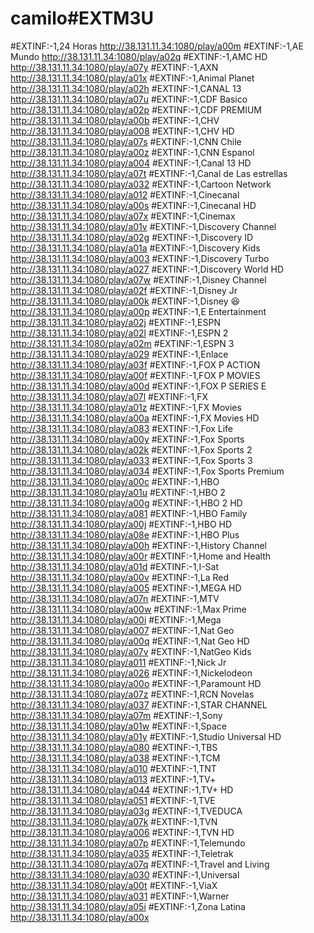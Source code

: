 # camilo#EXTM3U
#EXTINF:-1,24 Horas
http://38.131.11.34:1080/play/a00m
#EXTINF:-1,AE Mundo
http://38.131.11.34:1080/play/a02q
#EXTINF:-1,AMC HD
http://38.131.11.34:1080/play/a07y
#EXTINF:-1,AXN
http://38.131.11.34:1080/play/a01x
#EXTINF:-1,Animal Planet
http://38.131.11.34:1080/play/a02h
#EXTINF:-1,CANAL 13
http://38.131.11.34:1080/play/a07u
#EXTINF:-1,CDF Basico
http://38.131.11.34:1080/play/a02p
#EXTINF:-1,CDF PREMIUM
http://38.131.11.34:1080/play/a00b
#EXTINF:-1,CHV
http://38.131.11.34:1080/play/a008
#EXTINF:-1,CHV HD
http://38.131.11.34:1080/play/a07s
#EXTINF:-1,CNN Chile
http://38.131.11.34:1080/play/a00z
#EXTINF:-1,CNN Espanol
http://38.131.11.34:1080/play/a004
#EXTINF:-1,Canal 13 HD
http://38.131.11.34:1080/play/a07t
#EXTINF:-1,Canal de Las estrellas
http://38.131.11.34:1080/play/a032
#EXTINF:-1,Cartoon Network
http://38.131.11.34:1080/play/a012
#EXTINF:-1,Cinecanal
http://38.131.11.34:1080/play/a00s
#EXTINF:-1,Cinecanal HD
http://38.131.11.34:1080/play/a07x
#EXTINF:-1,Cinemax
http://38.131.11.34:1080/play/a01v
#EXTINF:-1,Discovery Channel
http://38.131.11.34:1080/play/a02g
#EXTINF:-1,Discovery ID
http://38.131.11.34:1080/play/a01a
#EXTINF:-1,Discovery Kids
http://38.131.11.34:1080/play/a003
#EXTINF:-1,Discovery Turbo
http://38.131.11.34:1080/play/a027
#EXTINF:-1,Discovery World HD
http://38.131.11.34:1080/play/a07w
#EXTINF:-1,Disney Channel
http://38.131.11.34:1080/play/a02f
#EXTINF:-1,Disney Jr
http://38.131.11.34:1080/play/a00k
#EXTINF:-1,Disney 😆
http://38.131.11.34:1080/play/a00p
#EXTINF:-1,E Entertainment
http://38.131.11.34:1080/play/a02j
#EXTINF:-1,ESPN
http://38.131.11.34:1080/play/a02l
#EXTINF:-1,ESPN 2
http://38.131.11.34:1080/play/a02m
#EXTINF:-1,ESPN 3
http://38.131.11.34:1080/play/a029
#EXTINF:-1,Enlace
http://38.131.11.34:1080/play/a03f
#EXTINF:-1,FOX P ACTION
http://38.131.11.34:1080/play/a00f
#EXTINF:-1,FOX P MOVIES
http://38.131.11.34:1080/play/a00d
#EXTINF:-1,FOX P SERIES E
http://38.131.11.34:1080/play/a07l
#EXTINF:-1,FX
http://38.131.11.34:1080/play/a01z
#EXTINF:-1,FX Movies
http://38.131.11.34:1080/play/a00a
#EXTINF:-1,FX Movies HD
http://38.131.11.34:1080/play/a083
#EXTINF:-1,Fox Life
http://38.131.11.34:1080/play/a00y
#EXTINF:-1,Fox Sports
http://38.131.11.34:1080/play/a02k
#EXTINF:-1,Fox Sports 2
http://38.131.11.34:1080/play/a033
#EXTINF:-1,Fox Sports 3
http://38.131.11.34:1080/play/a034
#EXTINF:-1,Fox Sports Premium
http://38.131.11.34:1080/play/a00c
#EXTINF:-1,HBO
http://38.131.11.34:1080/play/a01u
#EXTINF:-1,HBO 2
http://38.131.11.34:1080/play/a00g
#EXTINF:-1,HBO 2 HD
http://38.131.11.34:1080/play/a081
#EXTINF:-1,HBO Family
http://38.131.11.34:1080/play/a00j
#EXTINF:-1,HBO HD
http://38.131.11.34:1080/play/a08e
#EXTINF:-1,HBO Plus
http://38.131.11.34:1080/play/a00h
#EXTINF:-1,History Channel
http://38.131.11.34:1080/play/a00r
#EXTINF:-1,Home and Health
http://38.131.11.34:1080/play/a01d
#EXTINF:-1,I-Sat
http://38.131.11.34:1080/play/a00v
#EXTINF:-1,La Red
http://38.131.11.34:1080/play/a005
#EXTINF:-1,MEGA HD
http://38.131.11.34:1080/play/a07n
#EXTINF:-1,MTV
http://38.131.11.34:1080/play/a00w
#EXTINF:-1,Max Prime
http://38.131.11.34:1080/play/a00i
#EXTINF:-1,Mega
http://38.131.11.34:1080/play/a007
#EXTINF:-1,Nat Geo
http://38.131.11.34:1080/play/a00q
#EXTINF:-1,Nat Geo HD
http://38.131.11.34:1080/play/a07v
#EXTINF:-1,NatGeo Kids
http://38.131.11.34:1080/play/a011
#EXTINF:-1,Nick Jr
http://38.131.11.34:1080/play/a026
#EXTINF:-1,Nickelodeon
http://38.131.11.34:1080/play/a00o
#EXTINF:-1,Paramount HD
http://38.131.11.34:1080/play/a07z
#EXTINF:-1,RCN Novelas
http://38.131.11.34:1080/play/a037
#EXTINF:-1,STAR CHANNEL
http://38.131.11.34:1080/play/a07m
#EXTINF:-1,Sony
http://38.131.11.34:1080/play/a01w
#EXTINF:-1,Space
http://38.131.11.34:1080/play/a01y
#EXTINF:-1,Studio Universal HD
http://38.131.11.34:1080/play/a080
#EXTINF:-1,TBS
http://38.131.11.34:1080/play/a038
#EXTINF:-1,TCM
http://38.131.11.34:1080/play/a010
#EXTINF:-1,TNT
http://38.131.11.34:1080/play/a013
#EXTINF:-1,TV+
http://38.131.11.34:1080/play/a044
#EXTINF:-1,TV+ HD
http://38.131.11.34:1080/play/a051
#EXTINF:-1,TVE
http://38.131.11.34:1080/play/a03g
#EXTINF:-1,TVEDUCA
http://38.131.11.34:1080/play/a07k
#EXTINF:-1,TVN
http://38.131.11.34:1080/play/a006
#EXTINF:-1,TVN HD
http://38.131.11.34:1080/play/a07p
#EXTINF:-1,Telemundo
http://38.131.11.34:1080/play/a035
#EXTINF:-1,Teletrak
http://38.131.11.34:1080/play/a07q
#EXTINF:-1,Travel and Living
http://38.131.11.34:1080/play/a030
#EXTINF:-1,Universal
http://38.131.11.34:1080/play/a00t
#EXTINF:-1,ViaX
http://38.131.11.34:1080/play/a031
#EXTINF:-1,Warner
http://38.131.11.34:1080/play/a05i
#EXTINF:-1,Zona Latina
http://38.131.11.34:1080/play/a00x
